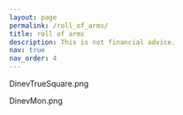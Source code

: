 ```yaml
---
layout: page
permalink: /roll_of_arms/
title: roll of arms
description: This is not financial advice.
nav: true
nav_order: 4
---
```


DinevTrueSquare.png

DinevMon.png